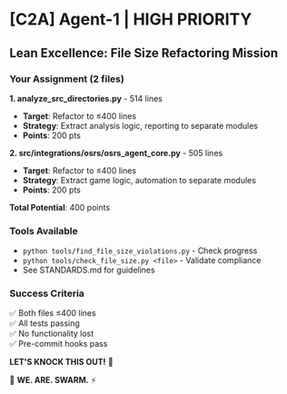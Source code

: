 # [C2A] Agent-1 | HIGH PRIORITY

## Lean Excellence: File Size Refactoring Mission

### Your Assignment (2 files)

**1. analyze_src_directories.py** - 514 lines
- **Target**: Refactor to ≤400 lines
- **Strategy**: Extract analysis logic, reporting to separate modules
- **Points**: 200 pts

**2. src/integrations/osrs/osrs_agent_core.py** - 505 lines  
- **Target**: Refactor to ≤400 lines
- **Strategy**: Extract game logic, automation to separate modules
- **Points**: 200 pts

**Total Potential**: 400 points

### Tools Available
- `python tools/find_file_size_violations.py` - Check progress
- `python tools/check_file_size.py <file>` - Validate compliance
- See STANDARDS.md for guidelines

### Success Criteria
✅ Both files ≤400 lines  
✅ All tests passing  
✅ No functionality lost  
✅ Pre-commit hooks pass  

**LET'S KNOCK THIS OUT!** 🚀

🐝 **WE. ARE. SWARM.** ⚡


